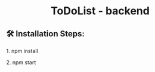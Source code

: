 <h1 align="center" id="title">ToDoList - backend</h1>

<h2>🛠️ Installation Steps:</h2>

<p>1. npm install</p>

<p>2. npm start</p>
